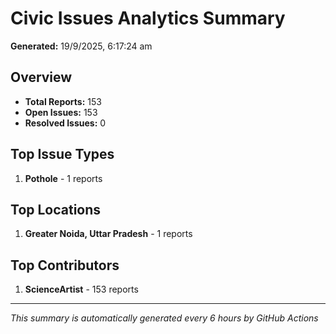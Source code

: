 #  Civic Issues Analytics Summary

**Generated:** 19/9/2025, 6:17:24 am

##  Overview
- **Total Reports:** 153
- **Open Issues:** 153
- **Resolved Issues:** 0

##  Top Issue Types
1. **Pothole** - 1 reports

##  Top Locations
1. **Greater Noida, Uttar Pradesh** - 1 reports

##  Top Contributors
1. **ScienceArtist** - 153 reports

---
*This summary is automatically generated every 6 hours by GitHub Actions*
